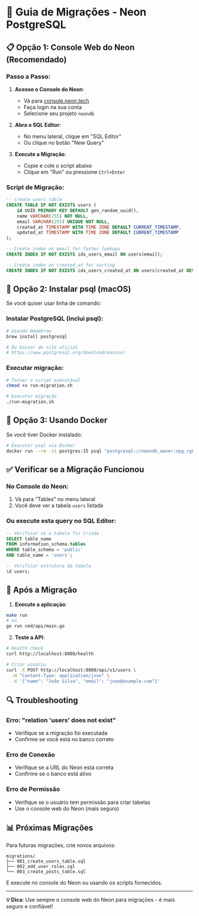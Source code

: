 # 🚀 Guia de Migrações - Neon PostgreSQL

## 📋 **Opção 1: Console Web do Neon (Recomendado)**

### Passo a Passo:

1. **Acesse o Console do Neon**:
   - Vá para [console.neon.tech](https://console.neon.tech)
   - Faça login na sua conta
   - Selecione seu projeto `neondb`

2. **Abra o SQL Editor**:
   - No menu lateral, clique em "SQL Editor"
   - Ou clique no botão "New Query"

3. **Execute a Migração**:
   - Copie e cole o script abaixo
   - Clique em "Run" ou pressione `Ctrl+Enter`

### Script de Migração:

```sql
-- Create users table
CREATE TABLE IF NOT EXISTS users (
    id UUID PRIMARY KEY DEFAULT gen_random_uuid(),
    name VARCHAR(255) NOT NULL,
    email VARCHAR(255) UNIQUE NOT NULL,
    created_at TIMESTAMP WITH TIME ZONE DEFAULT CURRENT_TIMESTAMP,
    updated_at TIMESTAMP WITH TIME ZONE DEFAULT CURRENT_TIMESTAMP
);

-- Create index on email for faster lookups
CREATE INDEX IF NOT EXISTS idx_users_email ON users(email);

-- Create index on created_at for sorting
CREATE INDEX IF NOT EXISTS idx_users_created_at ON users(created_at DESC);
```

## 🔧 **Opção 2: Instalar psql (macOS)**

Se você quiser usar linha de comando:

### Instalar PostgreSQL (inclui psql):
```bash
# Usando Homebrew
brew install postgresql

# Ou baixar do site oficial
# https://www.postgresql.org/download/macosx/
```

### Executar migração:
```bash
# Tornar o script executável
chmod +x run-migration.sh

# Executar migração
./run-migration.sh
```

## 🐳 **Opção 3: Usando Docker**

Se você tiver Docker instalado:

```bash
# Executar psql via Docker
docker run --rm -it postgres:15 psql "postgresql://neondb_owner:npg_rgLTU4Haxzh3@ep-calm-waterfall-acb0d7qm-pooler.sa-east-1.aws.neon.tech/neondb?sslmode=require&channel_binding=require" -f migrations/001_create_users_table.sql
```

## ✅ **Verificar se a Migração Funcionou**

### No Console do Neon:
1. Vá para "Tables" no menu lateral
2. Você deve ver a tabela `users` listada

### Ou execute esta query no SQL Editor:
```sql
-- Verificar se a tabela foi criada
SELECT table_name 
FROM information_schema.tables 
WHERE table_schema = 'public' 
AND table_name = 'users';

-- Verificar estrutura da tabela
\d users;
```

## 🚀 **Após a Migração**

1. **Execute a aplicação**:
```bash
make run
# ou
go run cmd/api/main.go
```

2. **Teste a API**:
```bash
# Health check
curl http://localhost:8080/health

# Criar usuário
curl -X POST http://localhost:8080/api/v1/users \
  -H "Content-Type: application/json" \
  -d '{"name": "João Silva", "email": "joao@example.com"}'
```

## 🔍 **Troubleshooting**

### Erro: "relation 'users' does not exist"
- Verifique se a migração foi executada
- Confirme se você está no banco correto

### Erro de Conexão
- Verifique se a URL do Neon está correta
- Confirme se o banco está ativo

### Erro de Permissão
- Verifique se o usuário tem permissão para criar tabelas
- Use o console web do Neon (mais seguro)

## 📊 **Próximas Migrações**

Para futuras migrações, crie novos arquivos:
```
migrations/
├── 001_create_users_table.sql
├── 002_add_user_roles.sql
└── 003_create_posts_table.sql
```

E execute no console do Neon ou usando os scripts fornecidos.

---

**💡 Dica**: Use sempre o console web do Neon para migrações - é mais seguro e confiável! 